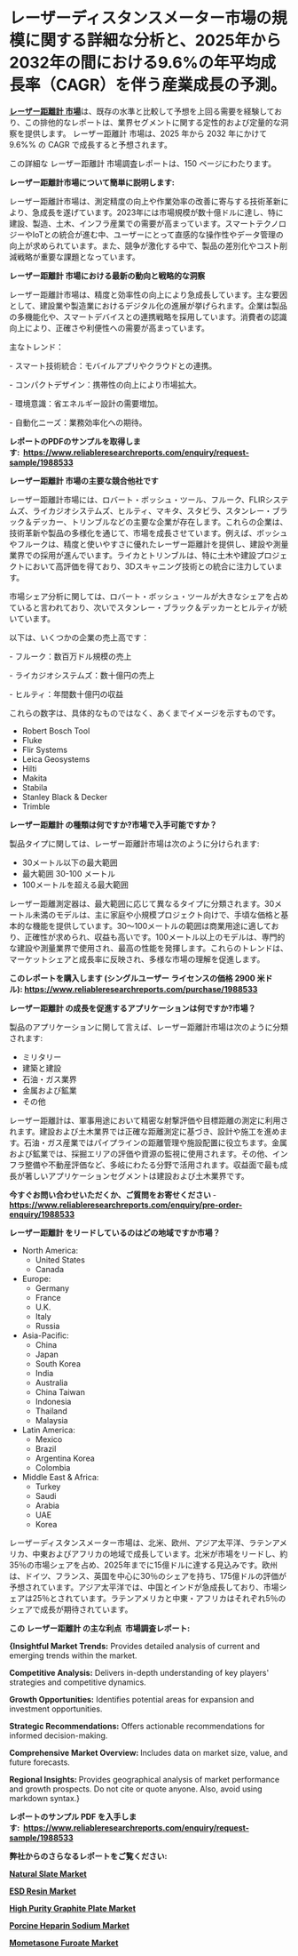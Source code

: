 <p><h1>レーザーディスタンスメーター市場の規模に関する詳細な分析と、2025年から2032年の間における9.6%の年平均成長率（CAGR）を伴う産業成長の予測。</h1></p><p data-sourcepos="1:1-1:157"><strong><a href="https://www.reliableresearchreports.com/laser-distance-meter-r1988533?utm_campaign=110&utm_medium=36&utm_source=Github&utm_content=ia&utm_term=01042025&utm_id=laser-distance-meter">レーザー距離計 市場</a></strong>は、既存の水準と比較して予想を上回る需要を経験しており、この排他的なレポートは、業界セグメントに関する定性的および定量的な洞察を提供します。 レーザー距離計 市場は、2025 年から 2032 年にかけて 9.6%% の CAGR で成長すると予想されます。</p>
<p data-sourcepos="3:1-3:50">この詳細な レーザー距離計 市場調査レポートは、150 ページにわたります。</p>
<p><strong>レーザー距離計市場について簡単に説明します:</strong></p>
<p><p>レーザー距離計市場は、測定精度の向上や作業効率の改善に寄与する技術革新により、急成長を遂げています。2023年には市場規模が数十億ドルに達し、特に建設、製造、土木、インフラ産業での需要が高まっています。スマートテクノロジーやIoTとの統合が進む中、ユーザーにとって直感的な操作性やデータ管理の向上が求められています。また、競争が激化する中で、製品の差別化やコスト削減戦略が重要な課題となっています。</p></p>
<p><strong>レーザー距離計 市場における最新の動向と戦略的な洞察</strong></p>
<p><p>レーザー距離計市場は、精度と効率性の向上により急成長しています。主な要因として、建設業や製造業におけるデジタル化の進展が挙げられます。企業は製品の多機能化や、スマートデバイスとの連携戦略を採用しています。消費者の認識向上により、正確さや利便性への需要が高まっています。</p><p>主なトレンド：</p><p>- スマート技術統合：モバイルアプリやクラウドとの連携。</p><p>- コンパクトデザイン：携帯性の向上により市場拡大。</p><p>- 環境意識：省エネルギー設計の需要増加。</p><p>- 自動化ニーズ：業務効率化への期待。</p></p>
<p><strong>レポートのPDFのサンプルを取得します</strong><strong>:&nbsp;&nbsp;<a href="https://www.reliableresearchreports.com/enquiry/request-sample/1988533?utm_campaign=110&utm_medium=36&utm_source=Github&utm_content=ia&utm_term=01042025&utm_id=laser-distance-meter">https://www.reliableresearchreports.com/enquiry/request-sample/1988533</a></strong></p>
<p><strong>レーザー距離計 市場の主要な競合他社です</strong></p>
<p><p>レーザー距離計市場には、ロバート・ボッシュ・ツール、フルーク、FLIRシステムズ、ライカジオシステムズ、ヒルティ、マキタ、スタビラ、スタンレー・ブラック＆デッカー、トリンブルなどの主要な企業が存在します。これらの企業は、技術革新や製品の多様化を通じて、市場を成長させています。例えば、ボッシュやフルークは、精度と使いやすさに優れたレーザー距離計を提供し、建設や測量業界での採用が進んでいます。ライカとトリンブルは、特に土木や建設プロジェクトにおいて高評価を得ており、3Dスキャニング技術との統合に注力しています。</p><p>市場シェア分析に関しては、ロバート・ボッシュ・ツールが大きなシェアを占めていると言われており、次いでスタンレー・ブラック＆デッカーとヒルティが続いています。 </p><p>以下は、いくつかの企業の売上高です：</p><p>- フルーク：数百万ドル規模の売上</p><p>- ライカジオシステムズ：数十億円の売上</p><p>- ヒルティ：年間数十億円の収益</p><p>これらの数字は、具体的なものではなく、あくまでイメージを示すものです。</p></p>
<p><ul><li>Robert Bosch Tool</li><li>Fluke</li><li>Flir Systems</li><li>Leica Geosystems</li><li>Hilti</li><li>Makita</li><li>Stabila</li><li>Stanley Black & Decker</li><li>Trimble</li></ul></p>
<p><strong>レーザー距離計 の種類は何ですか?市場で入手可能ですか？</strong></p>
<p>製品タイプに関しては、レーザー距離計市場は次のように分けられます:</p>
<p><ul><li>30メートル以下の最大範囲</li><li>最大範囲 30-100 メートル</li><li>100メートルを超える最大範囲</li></ul></p>
<p><p>レーザー距離測定器は、最大範囲に応じて異なるタイプに分類されます。30メートル未満のモデルは、主に家庭や小規模プロジェクト向けで、手頃な価格と基本的な機能を提供しています。30〜100メートルの範囲は商業用途に適しており、正確性が求められ、収益も高いです。100メートル以上のモデルは、専門的な建設や測量業界で使用され、最高の性能を発揮します。これらのトレンドは、マーケットシェアと成長率に反映され、多様な市場の理解を促進します。</p></p>
<p><strong>このレポートを購入します (シングルユーザー ライセンスの価格 2900 米ドル):&nbsp;<a href="https://www.reliableresearchreports.com/purchase/1988533?utm_campaign=110&utm_medium=36&utm_source=Github&utm_content=ia&utm_term=01042025&utm_id=laser-distance-meter">https://www.reliableresearchreports.com/purchase/1988533</a></strong></p>
<p><strong>レーザー距離計 の成長を促進するアプリケーションは何ですか?市場？</strong></p>
<p>製品のアプリケーションに関して言えば、レーザー距離計市場は次のように分類されます:</p>
<p><ul><li>ミリタリー</li><li>建築と建設</li><li>石油・ガス業界</li><li>金属および鉱業</li><li>その他</li></ul></p>
<p><p>レーザー距離計は、軍事用途において精密な射撃評価や目標距離の測定に利用されます。建設および土木業界では正確な距離測定に基づき、設計や施工を進めます。石油・ガス産業ではパイプラインの距離管理や施設配置に役立ちます。金属および鉱業では、採掘エリアの評価や資源の監視に使用されます。その他、インフラ整備や不動産評価など、多岐にわたる分野で活用されます。収益面で最も成長が著しいアプリケーションセグメントは建設および土木業界です。</p></p>
<p><strong>今すぐお問い合わせいただくか、ご質問をお寄せください</strong><strong>&nbsp;</strong>-<strong><a href="https://www.reliableresearchreports.com/enquiry/pre-order-enquiry/1988533?utm_campaign=110&utm_medium=36&utm_source=Github&utm_content=ia&utm_term=01042025&utm_id=laser-distance-meter">https://www.reliableresearchreports.com/enquiry/pre-order-enquiry/1988533</a></strong></p>
<p><strong>レーザー距離計 をリードしているのはどの地域ですか市場？</strong></p>
<p><ul>
    <li>
        North America:
        <ul>
            <li>United States</li>
            <li>Canada</li>
        </ul>
    </li>
    <li>
        Europe:
        <ul>
            <li>Germany</li>
            <li>France</li>
            <li>U.K.</li>
            <li>Italy</li>
            <li>Russia</li>
        </ul>
    </li>
    <li>
        Asia-Pacific:
        <ul>
            <li>China</li>
            <li>Japan</li>
            <li>South Korea</li>
            <li>India</li>
            <li>Australia</li>
            <li>China Taiwan</li>
            <li>Indonesia</li>
            <li>Thailand</li>
            <li>Malaysia</li>
        </ul>
    </li>
    <li>
        Latin America:
        <ul>
            <li>Mexico</li>
            <li>Brazil</li>
            <li>Argentina Korea</li>
            <li>Colombia</li>
        </ul>
    </li>
    <li>
        Middle East & Africa:
        <ul>
            <li>Turkey</li>
            <li>Saudi</li>
            <li>Arabia</li>
            <li>UAE</li>
            <li>Korea</li>
        </ul>
    </li>
    </ul></p>
<p><p>レーザーディスタンスメーター市場は、北米、欧州、アジア太平洋、ラテンアメリカ、中東およびアフリカの地域で成長しています。北米が市場をリードし、約35％の市場シェアを占め、2025年までに15億ドルに達する見込みです。欧州は、ドイツ、フランス、英国を中心に30％のシェアを持ち、175億ドルの評価が予想されています。アジア太平洋では、中国とインドが急成長しており、市場シェアは25％とされています。ラテンアメリカと中東・アフリカはそれぞれ5％のシェアで成長が期待されています。</p></p>
<p><strong>この レーザー距離計 の主な利点&nbsp; 市場調査レポート:</strong></p>
<p><strong>{Insightful Market Trends:</strong> Provides detailed analysis of current and emerging trends within the market.</p>
<p><strong>Competitive Analysis:</strong> Delivers in-depth understanding of key players' strategies and competitive dynamics.</p>
<p><strong>Growth Opportunities:</strong> Identifies potential areas for expansion and investment opportunities.</p>
<p><strong>Strategic Recommendations:</strong> Offers actionable recommendations for informed decision-making.</p>
<p><strong>Comprehensive Market Overview: </strong>Includes data on market size, value, and future forecasts.</p>
<p><strong>Regional Insights: </strong>Provides geographical analysis of market performance and growth prospects. Do not cite or quote anyone. Also, avoid using markdown syntax.}</p>
<p><strong>レポートのサンプル PDF を入手します:&nbsp;</strong><strong>&nbsp;<a href="https://www.reliableresearchreports.com/enquiry/request-sample/1988533?utm_campaign=110&utm_medium=36&utm_source=Github&utm_content=ia&utm_term=01042025&utm_id=laser-distance-meter">https://www.reliableresearchreports.com/enquiry/request-sample/1988533</a></strong></p>
<p></p>
<p></p>
<p></p>
<p></p>
<p><strong>弊社からのさらなるレポートをご覧ください:</strong></p>
<p><strong><p><a href="https://github.com/naulasulakr0/Market-Research-Report-List-1/blob/main/natural-slate-market.md?utm_campaign=110&utm_medium=36&utm_source=Github&utm_content=ia&utm_term=01042025&utm_id=laser-distance-meter">Natural Slate Market</a></p><p><a href="https://github.com/lalkobrinarb/Market-Research-Report-List-1/blob/main/esd-resin-market.md?utm_campaign=110&utm_medium=36&utm_source=Github&utm_content=ia&utm_term=01042025&utm_id=laser-distance-meter">ESD Resin Market</a></p><p><a href="https://github.com/giardafshaxb/Market-Research-Report-List-1/blob/main/high-purity-graphite-plate-market.md?utm_campaign=110&utm_medium=36&utm_source=Github&utm_content=ia&utm_term=01042025&utm_id=laser-distance-meter">High Purity Graphite Plate Market</a></p><p><a href="https://github.com/ludongfomban/Market-Research-Report-List-1/blob/main/porcine-heparin-sodium-market.md?utm_campaign=110&utm_medium=36&utm_source=Github&utm_content=ia&utm_term=01042025&utm_id=laser-distance-meter">Porcine Heparin Sodium Market</a></p><p><a href="https://github.com/kimanyuzuga/Market-Research-Report-List-1/blob/main/mometasone-furoate-market.md?utm_campaign=110&utm_medium=36&utm_source=Github&utm_content=ia&utm_term=01042025&utm_id=laser-distance-meter">Mometasone Furoate Market</a></p></strong></p>